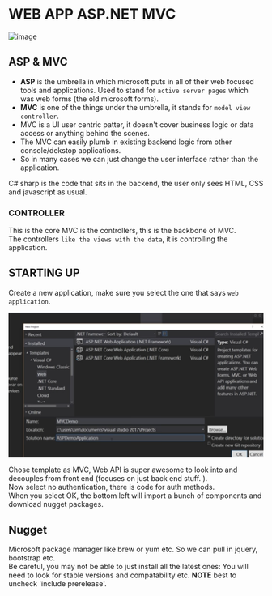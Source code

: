 # WEB APP ASP.NET MVC 


![image](https://miro.medium.com/max/638/1*fdmEnFOCH8oDVo8mlQG2jg.jpeg)

## ASP & MVC

  
- **ASP** is the umbrella in which microsoft puts in all of their web focused tools and applications. Used to stand for `active server pages` which was web forms (the old microsoft forms). 
- **MVC** is one of the things under the umbrella, it stands for `model view controller`. 
- MVC is a UI user centric patter, it doesn't cover business logic or data access or anything behind the scenes. 
- The MVC can easily plumb in existing backend logic from other console/dekstop applications. 
- So in many cases we can just change the user interface rather than the application. 

C# sharp is the code that sits in the backend, the user only sees HTML, CSS and javascript as usual.   

### CONTROLLER 

This is the core MVC is the controllers, this is the backbone of MVC.  
The controllers `like the views with the data`, it is controlling the application. 



## STARTING UP   

Create a new application, make sure you select the one that says `web application`.  
  
![webapp](image/webapp.png)
  
   
Chose template as MVC, Web API is super awesome to look into and decouples from front end (focuses on just back end stuff. ).  
Now select no authentication, there is code for auth methods.   
When you select OK, the bottom left will import a bunch of components and download nugget packages.

## Nugget 
  
Microsoft package manager like brew or yum etc. So we can pull in jquery, bootstrap etc.  
Be careful, you may not be able to just install all the latest ones: You will need to look for stable versions and compatability etc. 
**NOTE** best to uncheck 'include prerelease'. 

